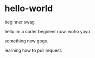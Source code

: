 # hello-world
beginner swag

hello im a coder begineer now.
woho
yoyo

something new gogo.


learning how to pull request.
